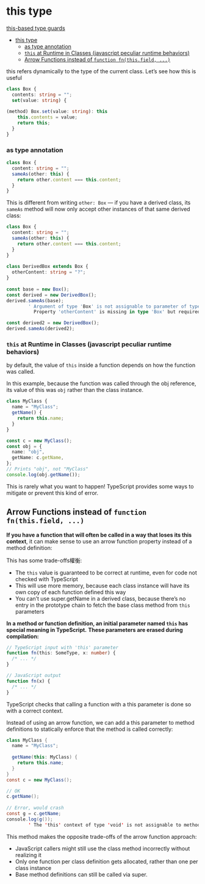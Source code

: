 # this type

[this-based type guards](https://www.typescriptlang.org/docs/handbook/2/classes.html#this-types)
- [this type](#this-type)
    - [as type annotation](#as-type-annotation)
    - [`this` at Runtime in Classes (javascript peculiar runtime behaviors)](#this-at-runtime-in-classes-javascript-peculiar-runtime-behaviors)
  - [Arrow Functions instead of `function fn(this.field, ...)`](#arrow-functions-instead-of-function-fnthisfield-)

this refers dynamically to the type of the current class. Let’s see how this is useful
```typescript
class Box {
  contents: string = "";
  set(value: string) {
  
(method) Box.set(value: string): this
    this.contents = value;
    return this;
  }
}
```

### as type annotation

```typescript
class Box {
  content: string = "";
  sameAs(other: this) {
    return other.content === this.content;
  }
}
```
This is different from writing `other: Box` — if you have a derived class, its `sameAs` method will now only accept other instances of that same derived class:
```typescript
class Box {
  content: string = "";
  sameAs(other: this) {
    return other.content === this.content;
  }
}
 
class DerivedBox extends Box {
  otherContent: string = "?";
}
 
const base = new Box();
const derived = new DerivedBox();
derived.sameAs(base);
        ' Argument of type 'Box' is not assignable to parameter of type 'DerivedBox'.
          Property 'otherContent' is missing in type 'Box' but required in type 'DerivedBox'.

const derived2 = new DerivedBox();
derived.sameAs(derived2);
```


### `this` at Runtime in Classes (javascript peculiar runtime behaviors)

by default, the value of `this` inside a function depends on how the function was called. 

In this example, because the function was called through the obj reference, its value of this was `obj` rather than the class instance.
```typescript
class MyClass {
  name = "MyClass";
  getName() {
    return this.name;
  }
}

const c = new MyClass();
const obj = {
  name: "obj",
  getName: c.getName,
};
// Prints "obj", not "MyClass"
console.log(obj.getName());
```
This is rarely what you want to happen! TypeScript provides some ways to mitigate or prevent this kind of error.

## Arrow Functions instead of `function fn(this.field, ...)`

**If you have a function that will often be called in a way that loses its this context**, it can make sense to use an arrow function property instead of a method definition:

This has some trade-offs權衡:
- The `this` value is guaranteed to be correct at runtime, even for code not checked with TypeScript
- This will use more memory, because each class instance will have its own copy of each function defined this way
- You can’t use super.getName in a derived class, because there’s no entry in the prototype chain to fetch the base class method from `this` parameters

**In a method or function definition, an initial parameter named `this` has special meaning in TypeScript.** 
**These parameters are erased during compilation:**
```typescript
// TypeScript input with 'this' parameter
function fn(this: SomeType, x: number) {
  /* ... */
}

// JavaScript output
function fn(x) {
  /* ... */
}
```
TypeScript checks that calling a function with a this parameter is done so with a correct context.  

Instead of using an arrow function, we can add a this parameter to method definitions to statically enforce that the method is called correctly:
```java
class MyClass {
  name = "MyClass";
  
  getName(this: MyClass) {
    return this.name;
  }
}
const c = new MyClass();

// OK
c.getName();
 
// Error, would crash
const g = c.getName;
console.log(g());
        ' The 'this' context of type 'void' is not assignable to method's 'this' of type 'MyClass'.
```

This method makes the opposite trade-offs of the arrow function approach:
- JavaScript callers might still use the class method incorrectly without realizing it
- Only one function per class definition gets allocated, rather than one per class instance
- Base method definitions can still be called via super.


